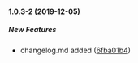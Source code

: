 #### 1.0.3-2 (2019-12-05)

##### New Features

*  changelog.md added ([6fba01b4](https://github.com/meharbhutta/react-native-fb-collage/commit/6fba01b4287641a4c124008abf5b8e89c2dcd167))

